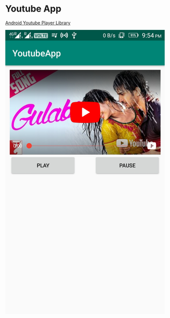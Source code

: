 # Youtube App

[Android Youtube Player Library](https://github.com/PierfrancescoSoffritti/android-youtube-player)

![Screenshot](images/Screenshot1.jpeg)
